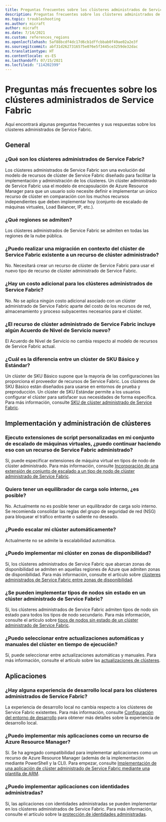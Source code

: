 ```yaml
---
title: Preguntas frecuentes sobre los clústeres administrados de Service Fabric
description: Preguntas frecuentes sobre los clústeres administrados de Service Fabric, incluidas las funcionalidades, los casos de uso y los escenarios comunes.
ms.topic: troubleshooting
ms.author: micraft
author: micraft
ms.date: 7/14/2021
ms.custom: references_regions
ms.openlocfilehash: 5af88bcdf4dc17d6cb1dffcbbab0f49ae02a2e3f
ms.sourcegitcommit: abf31d2627316575e076e5f3445ce3259de32dac
ms.translationtype: HT
ms.contentlocale: es-ES
ms.lasthandoff: 07/15/2021
ms.locfileid: "114202399"
---
```

# <a name="service-fabric-managed-clusters-frequently-asked-questions"></a>Preguntas más frecuentes sobre los clústeres administrados de Service Fabric

Aquí encontrará algunas preguntas frecuentes y sus respuestas sobre los clústeres administrados de Service Fabric.

## <a name="general"></a>General

### <a name="what-are-service-fabric-managed-clusters"></a>¿Qué son los clústeres administrados de Service Fabric?

Los clústeres administrados de Service Fabric son una evolución del modelo de recursos de clúster de Service Fabric diseñado para facilitar la implementación y administración de los clústeres. Un clúster administrado de Service Fabric usa el modelo de encapsulación de Azure Resource Manager para que un usuario solo necesite definir e implementar un único recurso de clúster en comparación con los muchos recursos independientes que deben implementar hoy (conjunto de escalado de máquinas virtuales, Load Balancer, IP, etc.).

### <a name="what-regions-are-supported"></a>¿Qué regiones se admiten?

Los clústeres administrados de Service Fabric se admiten en todas las regiones de la nube pública.

### <a name="can-i-do-an-in-place-migration-of-my-existing-service-fabric-cluster-to-a-managed-cluster-resource"></a>¿Puedo realizar una migración en contexto del clúster de Service Fabric existente a un recurso de clúster administrado?

No. Necesitará crear un recurso de clúster de Service Fabric para usar el nuevo tipo de recurso de clúster administrado de Service Fabric.

### <a name="is-there-an-additional-cost-for-service-fabric-managed-clusters"></a>¿Hay un costo adicional para los clústeres administrados de Service Fabric?

No. No se aplica ningún costo adicional asociado con un clúster administrado de Service Fabric aparte del costo de los recursos de red, almacenamiento y proceso subyacentes necesarios para el clúster.

### <a name="is-there-a-new-sla-introduced-by-the-service-fabric-managed-cluster-resource"></a>¿El recurso de clúster administrado de Service Fabric incluye algún Acuerdo de Nivel de Servicio nuevo?

El Acuerdo de Nivel de Servicio no cambia respecto al modelo de recursos de Service Fabric actual.

### <a name="what-is-the-difference-between-a-basic-and-standard-sku-cluster"></a>¿Cuál es la diferencia entre un clúster de SKU Básico y Estándar?

Un clúster de SKU Básico supone que la mayoría de las configuraciones las proporciona el proveedor de recursos de Service Fabric. Los clústeres de SKU Básico están diseñados para usarse en entornos de prueba y preproducción. Un clúster de SKU Estándar permite a los usuarios configurar el clúster para satisfacer sus necesidades de forma específica. Para más información, consulte [SKU de clúster administrado de Service Fabric](./overview-managed-cluster.md#service-fabric-managed-cluster-skus).

## <a name="cluster-deployment-and-management"></a>Implementación y administración de clústeres

### <a name="i-run-custom-script-extensions-on-my-virtual-machine-scale-set-can-i-continue-to-do-that-with-a-managed-service-fabric-resource"></a>Ejecuto extensiones de script personalizadas en mi conjunto de escalado de máquinas virtuales, ¿puedo continuar haciendo eso con un recurso de Service Fabric administrado?

Sí, puede especificar extensiones de máquina virtual en tipos de nodo de clúster administrado. Para más información, consulte [Incorporación de una extensión de conjunto de escalado a un tipo de nodo de clúster administrado de Service Fabric](./how-to-managed-cluster-vmss-extension.md).

### <a name="i-want-to-have-an-internal-only-load-balancer-is-that-possible"></a>Quiero tener un equilibrador de carga solo interno, ¿es posible?

No. Actualmente no es posible tener un equilibrador de carga solo interno. Se recomienda consolidar las reglas del grupo de seguridad de red (NSG) para bloquear el tráfico entrante o saliente no deseado.

### <a name="can-i-autoscale-my-cluster"></a>¿Puedo escalar mi clúster automáticamente?

Actualmente no se admite la escalabilidad automática.

### <a name="can-i-deploy-my-cluster-across-availability-zones"></a>¿Puedo implementar mi clúster en zonas de disponibilidad?

Sí, los clústeres administrados de Service Fabric que abarcan zonas de disponibilidad se admiten en aquellas regiones de Azure que admiten zonas de disponibilidad. Para más información, consulte el artículo sobre [clústeres administrados de Service Fabric entre zonas de disponibilidad](./how-to-managed-cluster-availability-zones.md).

### <a name="can-i-deploy-stateless-node-types-on-a-service-fabric-managed-cluster"></a>¿Se pueden implementar tipos de nodos sin estado en un clúster administrado de Service Fabric? 

Sí, los clústeres administrados de Service Fabric admiten tipos de nodo sin estado para todos los tipos de nodo secundario. Para más información, consulte el artículo sobre [tipos de nodos sin estado de un clúster administrado de Service Fabric](./how-to-managed-cluster-stateless-node-type.md).

### <a name="can-i-select-between-automatic-and-manual-upgrades-for-my-cluster-runtime"></a>¿Puedo seleccionar entre actualizaciones automáticas y manuales del clúster en tiempo de ejecución?

Sí, puede seleccionar entre actualizaciones automáticas y manuales. Para más información, consulte el artículo sobre las [actualizaciones de clústeres](./how-to-managed-cluster-upgrades.md).

## <a name="applications"></a>Aplicaciones

### <a name="is-there-a-local-development-experience-for-service-fabric-managed-clusters"></a>¿Hay alguna experiencia de desarrollo local para los clústeres administrados de Service Fabric?

La experiencia de desarrollo local no cambia respecto a los clústeres de Service Fabric existentes. Para más información, consulte [Configuración del entorno de desarrollo](./service-fabric-get-started.md) para obtener más detalles sobre la experiencia de desarrollo local.

### <a name="can-i-deploy-my-applications-as-an-azure-resource-manager-resource"></a>¿Puedo implementar mis aplicaciones como un recurso de Azure Resource Manager?

Sí. Se ha agregado compatibilidad para implementar aplicaciones como un recurso de Azure Resource Manager (además de la implementación mediante PowerShell y la CLI). Para empezar, consulte [Implementación de una aplicación de clúster administrado de Service Fabric mediante una plantilla de ARM](./how-to-managed-cluster-app-deployment-template.md).

### <a name="can-i-deploy-applications-with-managed-identities"></a>¿Puedo implementar aplicaciones con identidades administradas?

 Sí, las aplicaciones con identidades administradas se pueden implementar en los clústeres administrados de Service Fabric. Para más información, consulte el artículo sobre la [protección de identidades administradas](./concepts-managed-identity.md).